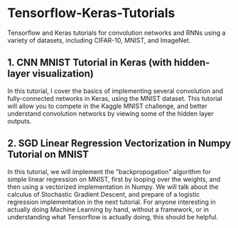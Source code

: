 # Tensorflow-Keras-Tutorials
Tensorflow and Keras tutorials for convolution networks and RNNs using a variety of datasets, including CIFAR-10, MNIST, and ImageNet.

## 1. CNN MNIST Tutorial in Keras (with hidden-layer visualization)

In this tutorial, I cover the basics of implementing several convolution and fully-connected networks in Keras, using the MNIST dataset. This tutorial will allow you to compete in the Kaggle MNIST challenge, and better understand convolution networks by viewing some of the hidden layer outputs.

## 2. SGD Linear Regression Vectorization in Numpy Tutorial on MNIST

In this tutorial, we will implement the "backpropogation" algorithm for simple linear regression on MNIST, first by looping over the weights, and then using a vectorized implementation in Numpy. We will talk about the calculus of Stochastic Gradient Descent, and prepare of a logistic regression implementation in the next tutorial. For anyone interesting in actually doing Machine Learning by hand, without a framework, or in understanding what Tensorflow is actually doing, this should be helpful.
